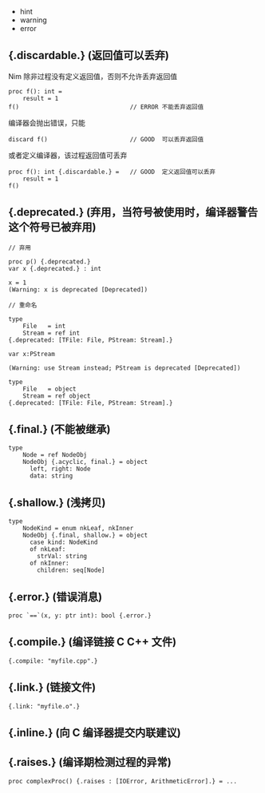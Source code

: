 * hint
* warning
* error

{.discardable.} (返回值可以丢弃)
------------------------------

Nim 除非过程没有定义返回值，否则不允许丢弃返回值

    proc f(): int = 
        result = 1
    f()                               // ERROR 不能丢弃返回值

编译器会抛出错误，只能

    discard f()                       // GOOD  可以丢弃返回值

或者定义编译器，该过程返回值可丢弃

    proc f(): int {.discardable.} =   // GOOD  定义返回值可以丢弃
        result = 1
    f()


{.deprecated.} (弃用，当符号被使用时，编译器警告这个符号已被弃用)
----------------------------------------------------------

    // 弃用

    proc p() {.deprecated.}
    var x {.deprecated.} : int

    x = 1
    (Warning: x is deprecated [Deprecated])

<span>

    // 重命名 

    type
        File   = int
        Stream = ref int
    {.deprecated: [TFile: File, PStream: Stream].}

    var x:PStream

    (Warning: use Stream instead; PStream is deprecated [Deprecated])

<span>

    type
        File   = object
        Stream = ref object
    {.deprecated: [TFile: File, PStream: Stream].}
    
{.final.} (不能被继承)
---------------------

    type
        Node = ref NodeObj
        NodeObj {.acyclic, final.} = object
          left, right: Node
          data: string

{.shallow.} (浅拷贝)
--------------------

    type
        NodeKind = enum nkLeaf, nkInner
        NodeObj {.final, shallow.} = object
          case kind: NodeKind
          of nkLeaf:
            strVal: string
          of nkInner:
            children: seq[Node]

{.error.} (错误消息)
---------------------

    proc `==`(x, y: ptr int): bool {.error.}

{.compile.} (编译链接 C C++ 文件)
--------------------------------

    {.compile: "myfile.cpp".}

{.link.} (链接文件)
-------------------

    {.link: "myfile.o".}

{.inline.} (向 C 编译器提交内联建议)
----------------------------------

{.raises.} (编译期检测过程的异常)
----------------------------------

    proc complexProc() {.raises : [IOError, ArithmeticError].} = ...
